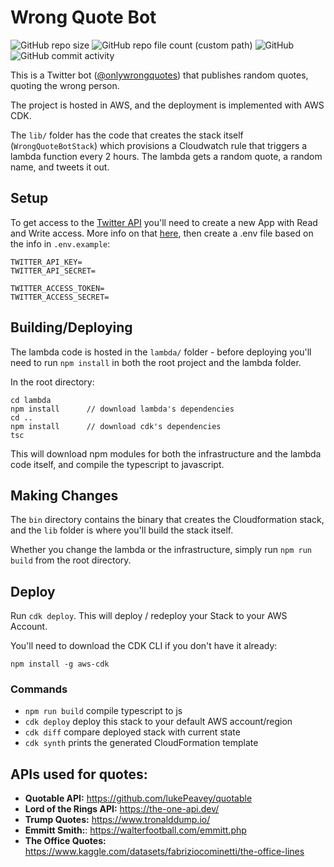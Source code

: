 # Wrong Quote Bot

![GitHub repo size](https://img.shields.io/github/repo-size/danielchines/wrong-quote-bot?style=for-the-badge)
![GitHub repo file count (custom path)](https://img.shields.io/github/directory-file-count/danielchines/wrong-quote-bot/lambda?label=lambda%20files&style=for-the-badge)
![GitHub](https://img.shields.io/github/license/danielchines/wrong-quote-bot?style=for-the-badge)
![GitHub commit activity](https://img.shields.io/github/commit-activity/m/danielchines/wrong-quote-bot?style=for-the-badge)

This is a Twitter bot ([@onlywrongquotes](https://twitter.com/onlywrongquotes)) that publishes random quotes,
quoting the wrong person.

The project is hosted in AWS, and the deployment is implemented with AWS CDK.

The `lib/` folder has the code that creates the stack itself (`WrongQuoteBotStack`) which provisions a
Cloudwatch rule that triggers a lambda function every 2 hours. The lambda gets a random quote, a random name,
and tweets it out.

## Setup

To get access to the [Twitter API](https://developer.twitter.com/en/docs/twitter-api) you'll need to create a
new App with Read and Write access. More info on that
[here](https://developer.twitter.com/en/docs/apps/app-permissions), then create a .env file based on the info
in `.env.example`:

```
TWITTER_API_KEY=
TWITTER_API_SECRET=

TWITTER_ACCESS_TOKEN=
TWITTER_ACCESS_SECRET=
```

## Building/Deploying

The lambda code is hosted in the `lambda/` folder - before deploying you'll need to run `npm install` in both
the root project and the lambda folder.

In the root directory:

```
cd lambda
npm install      // download lambda's dependencies
cd ..
npm install      // download cdk's dependencies
tsc
```

This will download npm modules for both the infrastructure and the lambda code itself, and compile the
typescript to javascript.

## Making Changes

The `bin` directory contains the binary that creates the Cloudformation stack, and the `lib` folder is where
you'll build the stack itself.

Whether you change the lambda or the infrastructure, simply run `npm run build` from the root directory.

## Deploy

Run `cdk deploy`. This will deploy / redeploy your Stack to your AWS Account.

You'll need to download the CDK CLI if you don't have it already:

```
npm install -g aws-cdk
```

### Commands

- `npm run build` compile typescript to js
- `cdk deploy` deploy this stack to your default AWS account/region
- `cdk diff` compare deployed stack with current state
- `cdk synth` prints the generated CloudFormation template

## APIs used for quotes:

- **Quotable API:** https://github.com/lukePeavey/quotable
- **Lord of the Rings API:** https://the-one-api.dev/
- **Trump Quotes:** https://www.tronalddump.io/
- **Emmitt Smith:**: https://walterfootball.com/emmitt.php
- **The Office Quotes:** https://www.kaggle.com/datasets/fabriziocominetti/the-office-lines
